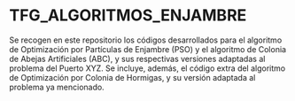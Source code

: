 # TFG_ALGORITMOS_ENJAMBRE
Se recogen en este repositorio los códigos desarrollados para el algoritmo de Optimización por Partículas de Enjambre (PSO) y el algoritmo de Colonia de Abejas Artificiales (ABC), y sus respectivas versiones adaptadas al problema del Puerto XYZ. Se incluye, además, el código extra del algoritmo de Optimización por Colonia de Hormigas, y su versión adaptada al problema ya mencionado.
